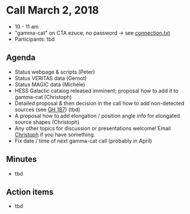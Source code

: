 # Call March 2, 2018

* 10 - 11 am
* "gamma-cat" on CTA ezuce, no password -> see [connection.txt](connection.txt)
* Participants: tbd

## Agenda

* Status webpage & scripts (Peter)
* Status VERITAS data (Gernot)
* Status MAGIC data (Michele)
* HESS Galactic catalog released imminent; proposal how to add it to gamma-cat (Christoph)
* Detailed proposal & then decision in the call how to add non-detected sources (see [GH 187](https://github.com/gammapy/gamma-cat/pull/187)) (tbd)
* A proposal how to add elongation / position angle info for elongated source shapes (Christoph)
* Any other topics for discussion or presentations welcome!
  Email [Christoph](https://github.com/cdeil/) if you have something.
* Fix date / time of next gamma-cat call (probably in April)

## Minutes

* tbd

## Action items

* tbd
